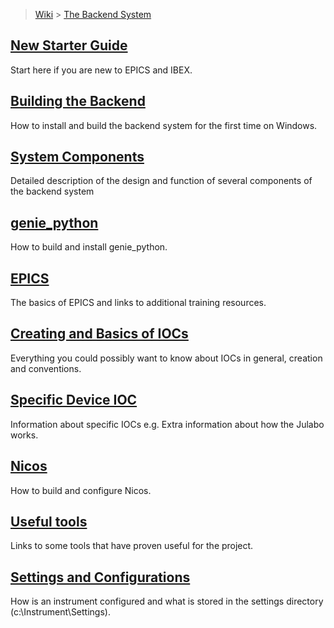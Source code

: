 > [Wiki](Home) > [The Backend System](The-Backend-System)

## [New Starter Guide](New-Starter-Guide)

Start here if you are new to EPICS and IBEX.

## [Building the Backend](First-time-installing-and-building-(Windows))

How to install and build the backend system for the first time on Windows.

## [System Components](System-components)

Detailed description of the design and function of several components of the backend system

## [genie_python](Building-and-installing-genie_python)

How to build and install genie_python.

## [EPICS](EPICS)

The basics of EPICS and links to additional training resources.

## [Creating and Basics of IOCs](IOCs)

Everything you could possibly want to know about IOCs in general, creation and conventions.

## [Specific Device IOC](Specific-Device-IOC)

Information about specific IOCs e.g. Extra information about how the Julabo works.

## [Nicos](Nicos)

How to build and configure Nicos.

## [Useful tools](Useful-tools)

Links to some tools that have proven useful for the project.

## [Settings and Configurations](Settings-and-Configurations)

How is an instrument configured and what is stored in the settings directory (c:\Instrument\Settings).

